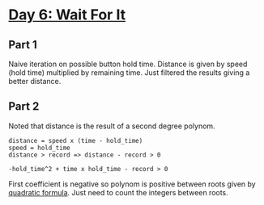 # [Day 6: Wait For It](https://adventofcode.com/2023/day/6)


## Part 1
Naive iteration on possible button hold time. Distance is given by speed (hold time) multiplied by remaining time.
Just filtered the results giving a better distance.

## Part 2
Noted that distance is the result of a second degree polynom. 

    distance = speed x (time - hold_time)
    speed = hold_time
    distance > record => distance - record > 0 
    
    -hold_time^2 + time x hold_time - record > 0

First coefficient is negative so polynom is positive between roots given by 
[quadratic formula](https://en.wikipedia.org/wiki/Quadratic_formula).
Just need to count the integers between roots.
